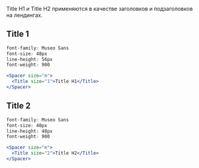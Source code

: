 Title H1 и Title H2 применяются в качестве заголовков и подзаголовков на лендингах.

## Title 1

```css static
font-family: Museo Sans
font-size: 48px
line-height: 56px
font-weight: 900
```

```jsx
<Spacer size="m">
  <Title size="1">Title H1</Title>
</Spacer>
```

## Title 2

```css static
font-family: Museo Sans
font-size: 40px
line-height: 48px
font-weight: 900
```

```jsx
<Spacer size="m">
  <Title size="2">Title H2</Title>
</Spacer>
```
